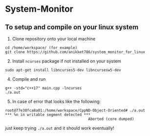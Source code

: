 # System-Monitor

## To setup and compile on your linux system

1. Clone repository onto your local machine
```
cd /home/workspace/ (for example)
git clone https://github.com/anikket786/system_monitor_for_linux
```
2. Install `ncurses` package if not installed on your system
```
sudo apt-get install libncurses5-dev libncursesw5-dev
```
4. Compile and run
```
g++ -std="c++17" main.cpp -lncurses
./a.out
```
5. In case of error that looks like the following: 
```
root@77e30fca8a01:/home/workspace/CppND-Object-Oriented# ./a.out
*** %n in writable segment detected ***
                                      Aborted (core dumped)
```
just keep trying `./a.out` and it should work eventually!
